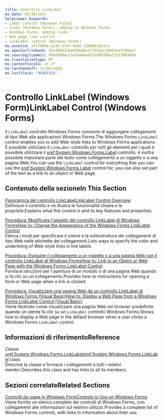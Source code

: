 ```yaml
---
title: Controllo LinkLabel
ms.date: 03/30/2017
helpviewer_keywords:
- Label control [Windows Forms]
- links [Windows Forms], adding to Windows Forms
- Windows Forms, adding links
- Web page link control
- LinkLabel control [Windows Forms]
ms.assetid: af1fd04e-e126-4fd7-9a4e-13b49010c5ca
ms.openlocfilehash: 5bcd963336e8f9b60c2ff652ecf6b62eeff0bbef
ms.sourcegitcommit: 9f6df084c53a3da0ea657ed0d708a72213683084
ms.translationtype: MT
ms.contentlocale: it-IT
ms.lasthandoff: 12/09/2020
ms.locfileid: "96961558"
---
```

# <a name="linklabel-control-windows-forms"></a><span data-ttu-id="18373-102">Controllo LinkLabel (Windows Form)</span><span class="sxs-lookup"><span data-stu-id="18373-102">LinkLabel Control (Windows Forms)</span></span>
<span data-ttu-id="18373-103">Il `LinkLabel` controllo Windows Forms consente di aggiungere collegamenti di tipo Web alle applicazioni Windows Forms.</span><span class="sxs-lookup"><span data-stu-id="18373-103">The Windows Forms `LinkLabel` control enables you to add Web-style links to Windows Forms applications.</span></span> <span data-ttu-id="18373-104">È possibile utilizzare il `LinkLabel` controllo per tutti gli elementi per i quali è possibile utilizzare il <xref:System.Windows.Forms.Label> controllo. è inoltre possibile impostare parte del testo come collegamento a un oggetto o a una pagina Web.</span><span class="sxs-lookup"><span data-stu-id="18373-104">You can use the `LinkLabel` control for everything that you can use the <xref:System.Windows.Forms.Label> control for; you can also set part of the text as a link to an object or Web page.</span></span>  
  
## <a name="in-this-section"></a><span data-ttu-id="18373-105">Contenuto della sezione</span><span class="sxs-lookup"><span data-stu-id="18373-105">In This Section</span></span>  
 [<span data-ttu-id="18373-106">Panoramica del controllo LinkLabel</span><span class="sxs-lookup"><span data-stu-id="18373-106">LinkLabel Control Overview</span></span>](linklabel-control-overview-windows-forms.md)  
 <span data-ttu-id="18373-107">Definisce il controllo e ne illustra le funzionalità chiave e le proprietà.</span><span class="sxs-lookup"><span data-stu-id="18373-107">Explains what this control is and its key features and properties.</span></span>  
  
 [<span data-ttu-id="18373-108">Procedura: Modificare l'aspetto del controllo LinkLabel di Windows Forms</span><span class="sxs-lookup"><span data-stu-id="18373-108">How to: Change the Appearance of the Windows Forms LinkLabel Control</span></span>](how-to-change-the-appearance-of-the-windows-forms-linklabel-control.md)  
 <span data-ttu-id="18373-109">Elenca i modi per specificare il colore e la sottostruttura dei collegamenti di tipo Web nelle etichette dei collegamenti.</span><span class="sxs-lookup"><span data-stu-id="18373-109">Lists ways to specify the color and underlining of Web-style links in link labels.</span></span>  
  
 [<span data-ttu-id="18373-110">Procedura: Eseguire il collegamento a un oggetto o a una pagina Web con il controllo LinkLabel di Windows Forms</span><span class="sxs-lookup"><span data-stu-id="18373-110">How to: Link to an Object or Web Page with the Windows Forms LinkLabel Control</span></span>](link-to-an-object-or-web-page-with-wf-linklabel-control.md)  
 <span data-ttu-id="18373-111">Fornisce istruzioni per l'apertura di un modulo o di una pagina Web quando si fa clic su un collegamento.</span><span class="sxs-lookup"><span data-stu-id="18373-111">Provides how-to instructions for opening a form or Web page when a link is clicked.</span></span>  
  
 [<span data-ttu-id="18373-112">Procedura: Visualizzare una pagina Web da un controllo LinkLabel di Windows Forms (Visual Basic)</span><span class="sxs-lookup"><span data-stu-id="18373-112">How to: Display a Web Page from a Windows Forms LinkLabel Control (Visual Basic)</span></span>](display-a-web-page-from-a-wf-linklabel-control-visual-basic.md)  
 <span data-ttu-id="18373-113">Viene illustrato come visualizzare una pagina Web nel browser predefinito quando un utente fa clic su un `LinkLabel` controllo Windows Forms.</span><span class="sxs-lookup"><span data-stu-id="18373-113">Shows how to display a Web page in the default browser when a user clicks a Windows Forms `LinkLabel` control.</span></span>  
  
## <a name="reference"></a><span data-ttu-id="18373-114">Informazioni di riferimento</span><span class="sxs-lookup"><span data-stu-id="18373-114">Reference</span></span>  
 <span data-ttu-id="18373-115">Classe <xref:System.Windows.Forms.LinkLabel></span><span class="sxs-lookup"><span data-stu-id="18373-115"><xref:System.Windows.Forms.LinkLabel> class</span></span>  
 <span data-ttu-id="18373-116">Descrive la classe e fornisce i collegamenti a tutti i relativi membri.</span><span class="sxs-lookup"><span data-stu-id="18373-116">Describes this class and has links to all its members.</span></span>  
  
## <a name="related-sections"></a><span data-ttu-id="18373-117">Sezioni correlate</span><span class="sxs-lookup"><span data-stu-id="18373-117">Related Sections</span></span>  
 [<span data-ttu-id="18373-118">Controlli da usare in Windows Form</span><span class="sxs-lookup"><span data-stu-id="18373-118">Controls to Use on Windows Forms</span></span>](controls-to-use-on-windows-forms.md)  
 <span data-ttu-id="18373-119">Viene fornito un elenco completo dei controlli di Windows Forms, con collegamenti alle informazioni sul relativo utilizzo.</span><span class="sxs-lookup"><span data-stu-id="18373-119">Provides a complete list of Windows Forms controls, with links to information about their use.</span></span>
